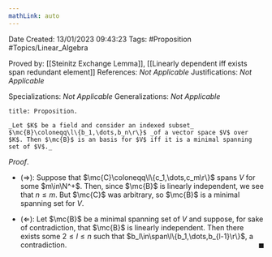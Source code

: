 ```yaml
---
mathLink: auto
---
```


<div class="topSpace"></div>

Date Created: 13/01/2023 09:43:23
Tags: #Proposition #Topics/Linear_Algebra

Proved by: [[Steinitz Exchange Lemma]], [[Linearly dependent iff exists span redundant element]]
References: _Not Applicable_
Justifications: _Not Applicable_

Specializations: _Not Applicable_
Generalizations: _Not Applicable_

``` ad-Proposition
title: Proposition.

_Let $K$ be a field and consider an indexed subset_ $\mc{B}\coloneqq\l\{b_1,\dots,b_n\r\}$ _of a vector space $V$ over $K$. Then $\mc{B}$ is an basis for $V$ iff it is a minimal spanning set of $V$._

```

_Proof_.
* ($\Rightarrow$): Suppose that $\mc{C}\coloneqq\l\{c_1,\dots,c_m\r\}$ spans $V$ for some $m\in\N^+$. Then, since $\mc{B}$ is linearly independent, we see that $n\leq m$. But $\mc{C}$ was arbitrary, so $\mc{B}$ is a minimal spanning set for $V$.

* ($\Leftarrow$): Let $\mc{B}$ be a minimal spanning set of $V$ and suppose, for sake of contradiction, that $\mc{B}$ is linearly independent. Then there exists some $2\leq l\leq n$ such that $b_l\in\span\l\{b_1,\dots,b_{l-1}\r\}$, a contradiction.<span style="float:right;">$\blacksquare$</span>
